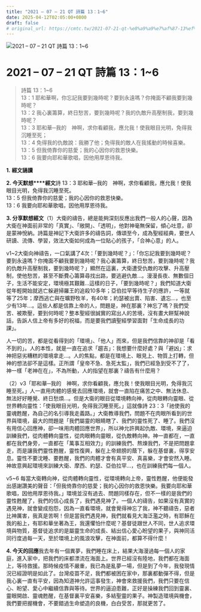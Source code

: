 ```yaml
---
title: "2021 – 07 – 21 QT 詩篇 13：1~6"
date: 2025-04-12T02:05:00+0800
draft: false
# original_url: https://cmtc.tw/2021-07-21-qt-%e8%a9%a9%e7%af%87-13%ef%bc%9a16
---
```


![2021 – 07 – 21 QT 詩篇 13：1\~6](/images/qt.jpg   "2021 – 07 – 21 QT 詩篇 13：1\~6")

# 2021 – 07 – 21 QT 詩篇 13：1\~6

> 詩篇 13：1\~6  
> 13：1 耶和華啊，你忘記我要到幾時呢？要到永遠嗎？你掩面不顧我要到幾時呢？  
> 13：2 我心裏籌算，終日愁苦，要到幾時呢？我的仇敵升高壓制我，要到幾時呢？  
> 13：3 耶和華─我的　神啊，求你看顧我，應允我！使我眼目光明，免得我沉睡至死；  
> 13：4 免得我的仇敵說：我勝了他；免得我的敵人在我搖動的時候喜樂。  
> 13：5 但我倚靠你的慈愛；我的心因你的救恩快樂。  
> 13：6 我要向耶和華歌唱，因他用厚恩待我。

**1.** **經文誦讀**

**2. 今天默想****經文**詩 13：3 耶和華─我的　神啊，求你看顧我，應允我！使我眼目光明，免得我沉睡至死。  
13：5 但我倚靠你的慈愛；我的心因你的救恩快樂。  
13：6 我要向耶和華歌唱，因他用厚恩待我。

**3. 分享默想經文**（1）大衛的禱告，總是能夠深刻反應出我們一般人的心聲，因為大衛在神面前非常的「真實」、「敞開」、「透明」，他對神毫無保留，傾心吐意，卻是蒙神悅納。詩篇是神記下大衛許多的禱告詞，傳頌至今，成為聖經經典，要世人研讀、流傳、學習，效法大衛如何成為一位貼心的孩子，「合神心意」的人。

v1\~2大衛向神禱告，一口氣講了4次：「要到幾時呢？」：「你忘記我要到幾時呢？要到永遠嗎？你掩面不顧我要到幾時呢？我心裏籌算，終日愁苦，要到幾時呢？我的仇敵升高壓制我，要到幾時呢？」顯然在這裏，大衛遭受仇敵的攻擊、升高壓制，使他愁苦，甚至不斷費心籌算尋找出路，要逃避仇敵…。漫漫長夜、無數個日子，生活不能安定，環境極其艱難…這樣的日子，「要到幾時呢？」我們知道大衛從年輕開始就逃亡躲避掃羅王的追殺10多年；亞伯拉罕等待生子的應許，一等就等了25年；摩西逃亡與在曠野牧羊，有40年；約瑟被出賣、陷害、遺忘…，也至少有13年…。這些人都是信靠上帝的人，問題是，神在那裏？神忘了嗎？我們受苦、被欺壓，要到何時呢？整本聖經很誠實的寫出人的苦境，沒有畫大餅幫神說話，告訴人信上帝有多好的祝福，而是要我們讀聖經學習面對「生命成長的功課」。

人一切的苦，都是從看得到的「環境」、「他人」而來，但是我們信靠的神卻是「看不到的」。人的本性，就是一直在追求「趨吉」：我想要什麼好處？與「避凶」：求神把惡劣糟糕的環境拿走…。人的焦點，都是在環境上、眼見上、物質上打轉，但神的想法卻不是這樣。正所謂「皇帝不急、急死太監」，我們已經急到受不了了，神一樣「老神在在」，不為所動，人的指望在那裏？禱告有什麼用？

（2）v3「耶和華─我的　神啊，求你看顧我，應允我！使我眼目光明，免得我沉睡至死。」人一直用肉體的感覺去回應環境，就會一直陷在痛苦之中、無法休息、無法好好睡覺、終日愁煩…。但是大衛的眼目從環境轉向神，從肉眼轉向靈眼、從世界轉向靈性：「使我眼目光明，免得我沉睡至死。」這就像詩 23：3「祂使我的靈魂甦醒，為自己的名引導我走義路。」大衛教導我們，問題不在肉眼所看到的世界與環境，最大的問題是「我們屬靈的眼睛瞎了、我們的靈性死了、睡了。我們沒有用信心回應神，卻一味用肉體回應世界」，所以神允許興起仇敵、環境，來逼迫訓練我們，從肉體轉向靈性，從肉眼轉向靈眼，從仇敵轉向神。神一直都在，一直都在我們身旁，一直都在「萬事互相效力」的訓練我們、熬煉我們，不是把問題拿走，而是讓我們靈性甦醒，靈性復興，躲在上帝翅膀的蔭下，躲在基督裏，得享安息。靈性不要沈睡、要甦醒，我們的肉體才會有真平安、真喜樂，才會安然入睡。神故意興起環境來訓練大衛、摩西、約瑟、亞伯拉罕…，也在訓練我們每一個人。

v5\~6 每當大衛轉向神，從肉體轉向靈性，從環境轉向上帝，靈性甦醒，他便能發出感謝讚美的聲音：「但我倚靠你的慈愛；我的心因你的救恩快樂。我要向耶和華歌唱，因他用厚恩待我。」環境並沒有過去、問題同樣存在，但不一樣的是我們的靈性甦醒了，我們的信心成長了，我們遇見神了。一個人的禱告，如果沒有真實的遇見神，就會變成抱怨，因為一直看環境，就會覺得神忘了我，神不聽禱告，惡者比神厲害，我真是苦啊！但是當我們遇見神，我們就看見大海泛濫之時，有耶穌在我的船上，有耶和華坐著為王，我還懼怕什麼呢？基督徒跟世人不同，世人追求環境與物質，基督徒追求的是屬靈生命的成長、結出信心愛心盼望的果子，與神同活同行度過每一天，至於環境上的風浪攻擊，在神面前，都算不得什麼！

**4. 今天的回應**我去年有一個異夢，我們睡在床上，結果大海漫過每一個人的家庭，進入家中，把我們的床都漂流在海面上。世界已經沒有陸地，我們都在海面上，等待救援。那時候疫情不嚴重，我已為是亂夢一場，但是到了今年，我發現情況已經證明是如此了。台灣疫苗不足，我們都被困在家中，那裏都動彈不得，但是我心裏一直有平安，因為知道神允許這事發生，神會來救援我們，我們只要在信心、盼望、愛心中繼續信靠與等待。世界的逼迫患難，正好是操練我們回到靈裏、靈眼開啟、靈魂甦醒，在基督裏平安喜樂，多結聖靈的果子。神製造環境與機會，我們要把握機會，不要錯過生命塑造的良機，白白受苦，那就更苦了。